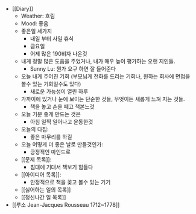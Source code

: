 - [[Diary]]
    - Weather: 흐림
    - Mood: 좋음
    - 좋은일 세가지
        - 내일 부터 사일 휴식
        - 금요일
        - 어제 많은 190비자 나온것
    - 내게 정말 많은 도움을 주었거나, 내가 매우 높이 평가하는 오랜 지인들.
        - Sunny Lu: 뭔가 요구 하면 잘 들어준다
    - 오늘 내게 주어진 기회 (부모님게 전화를 드리는 기회나, 원하는 회사에 면접을 볼수 있는 기회일수도 있다)
        - 새로운 가능성이 열린 하루
    - 가까이에 있거나 눈에 보이는 단순한 것들, 무엇이든 새롭게 느껴 지는 것들.
        - 책을 놓고 손을 떼고 책본느것
    - 오늘 기분 좋게 만드는 것은
        - 아침 일찍 일어나고 운동한것
    - 오늘의 다짐:
        - 좋은 마무리를 하길
    - 오늘 어떻게 더 좋은 날로 만들것인가:
        - 긍정적인 마인드로
    - [[문제 목록]]:
        - 침대에 기대서 책보기 힘들다
    - [[아이디어 목록]]:
        - 안정적으로 책을 꽂고 볼수 있는 기기
    - [[싫어하는 일의 목록]]
    - [[정신나간 일 목록]]
- [[루소 Jean-Jacques Rousseau 1712~1778]]

